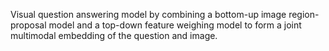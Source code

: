 Visual question answering model by combining a bottom-up image region-proposal model and a top-down feature weighing model to form a joint multimodal embedding of the question and image.
